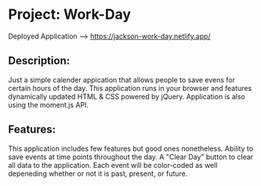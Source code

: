 # Project: Work-Day

Deployed Application --> https://jackson-work-day.netlify.app/

## Description:
Just a simple calender appication that allows people to save evens for certain hours of the day. 
This application runs in your browser and features dynamically updated HTML & CSS powered by jQuery.
Application is also using the moment.js API.

## Features:
This application includes few features but good ones nonetheless.
Ability to save events at time points throughout the day.
A "Clear Day" button to clear all data to the application.
Each event will be color-coded as well depeneding whether or not it is past, present, or future.

